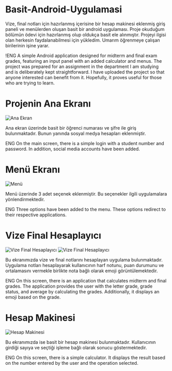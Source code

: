 # Basit-Android-Uygulamasi
Vize, final notları için hazırlanmış içerisine bir hesap makinesi eklenmiş giriş paneli ve menülerden oluşan basit bir android uygulaması.
Proje okuduğum bölümün ödevi için hazırlanmış olup oldukça basit ele alınmıştır.
Projeyi ilgisi olan herkesin faydalanabilmesi için yükledim. Umarım öğrenmeye çalışan birilerinin işine yarar.

!ENG
A simple Android application designed for midterm and final exam grades, featuring an input panel with an added calculator and menus. 
The project was prepared for an assignment in the department I am studying and is deliberately kept straightforward. 
I have uploaded the project so that anyone interested can benefit from it. Hopefully, it proves useful for those who are trying to learn.

# Projenin Ana Ekranı
![Ana Ekran](images/1.png)

Ana ekran üzerinde basit bir öğrenci numarası ve şifre ile giriş bulunmaktadır. Bunun yanında sosyal medya hesapları eklenmiştir.

ENG
On the main screen, there is a simple login with a student number and password. In addition, social media accounts have been added.

# Menü Ekranı
![Menü](images/2.png)

Menü üzerinde 3 adet seçenek eklenmiştir. Bu seçenekler ilgili uygulamalara yönlendirmektedir.

ENG
Three options have been added to the menu. These options redirect to their respective applications.

# Vize Final Hesaplayıcı
![Vize Final Hesaplayıcı](images/3.png)
![Vize Final Hesaplayıcı](images/4.png)

Bu ekranımızda vize ve final notlarını hesaplayan uygulama bulunmaktadır. Uygulama notları hesaplayarak kullanıcının harf notunu, puan durumunu ve ortalamasını vermekle birlikte nota bağlı olarak emoji görüntülemektedir.

ENG
On this screen, there is an application that calculates midterm and final grades. The application provides the user with the letter grade, grade status, and average by calculating the grades. Additionally, it displays an emoji based on the grade.

# Hesap Makinesi
![Hesap Makinesi](images/5.png)

Bu ekranımızda ise basit bir hesap makinesi bulunmaktadır. Kullanıcının girdiği sayıya ve seçtiği işleme bağlı olarak sonucu göstermektedir.

ENG
On this screen, there is a simple calculator. It displays the result based on the number entered by the user and the operation selected.
